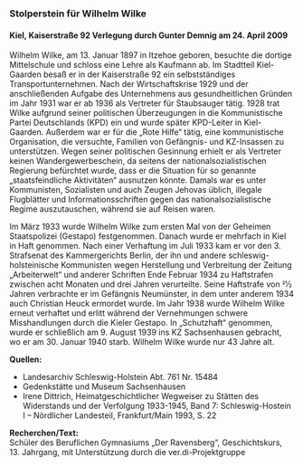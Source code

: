 ### Stolperstein für Wilhelm Wilke
#### Kiel, Kaiserstraße 92 Verlegung durch Gunter Demnig am 24. April 2009

Wilhelm Wilke, am 13. Januar 1897 in Itzehoe geboren, besuchte die dortige Mittelschule und schloss eine Lehre als Kaufmann ab. Im Stadtteil Kiel-Gaarden besaß er in der Kaiserstraße 92 ein selbstständiges Transportunternehmen. Nach der Wirtschaftskrise 1929 und der anschließenden Aufgabe des Unternehmens aus gesundheitlichen Gründen im Jahr 1931 war er ab 1936 als Vertreter für Staubsauger tätig. 1928 trat Wilke aufgrund seiner politischen Überzeugungen in die Kommunistische Partei Deutschlands (KPD) ein und wurde später KPD-Leiter in Kiel-Gaarden. Außerdem war er für die „Rote Hilfe“ tätig, eine kommunistische Organisation, die versuchte, Familien von Gefängnis- und KZ-Insassen zu unterstützen. Wegen seiner politischen Gesinnung erhielt er als Vertreter keinen Wandergewerbeschein, da seitens der nationalsozialistischen Regierung befürchtet wurde, dass er die Situation für so genannte „staatsfeindliche Aktivitäten“ ausnutzen könnte. Damals war es unter Kommunisten, Sozialisten und auch Zeugen Jehovas üblich, illegale Flugblätter und Informationsschriften gegen das nationalsozialistische Regime auszutauschen, während sie auf Reisen waren.

Im März 1933 wurde Wilhelm Wilke zum ersten Mal von der Geheimen Staatspolizei (Gestapo) festgenommen. Danach wurde er mehrfach in Kiel in Haft genommen. Nach einer Verhaftung im Juli 1933 kam er vor den 3. Strafsenat des Kammergerichts Berlin, der ihn und andere schleswig-holsteinische Kommunisten wegen Herstellung und Verbreitung der Zeitung „Arbeiterwelt“ und anderer Schriften Ende Februar 1934 zu Haftstrafen zwischen acht Monaten und drei Jahren verurteilte. Seine Haftstrafe von 21⁄2 Jahren verbrachte er im Gefängnis Neumünster, in dem unter anderem 1934 auch Christian Heuck ermordet wurde. Im Jahr 1938 wurde Wilhelm Wilke erneut verhaftet und erlitt während der Vernehmungen schwere Misshandlungen durch die Kieler Gestapo. In „Schutzhaft“ genommen, wurde er schließlich am 9. August 1939 ins KZ Sachsenhausen gebracht, wo er am 30. Januar 1940 starb. Wilhelm Wilke wurde nur 43 Jahre alt.

**Quellen:**
- Landesarchiv Schleswig-Holstein Abt. 761 Nr. 15484
- Gedenkstätte und Museum Sachsenhausen
- Irene Dittrich, Heimatgeschichtlicher Wegweiser zu Stätten des Widerstands und der Verfolgung 1933-1945, Band 7: Schleswig-Hostein I – Nördlicher Landesteil, Frankfurt/Main 1993, S. 22

**Recherchen/Text:**  
Schüler des Beruflichen Gymnasiums „Der Ravensberg“, Geschichtskurs, 13. Jahrgang, mit Unterstützung durch die ver.di-Projektgruppe
